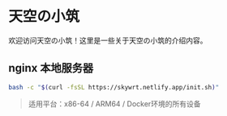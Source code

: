# 天空の小筑

欢迎访问<span class="highlight">天空の小筑</span>！这里是一些关于<span class="highlight">天空の小筑</span>的介绍内容。

## nginx 本地服务器

```bash
bash -c "$(curl -fsSL https://skywrt.netlify.app/init.sh)"
```

> 适用平台：x86-64 / ARM64 / Docker环境的所有设备
